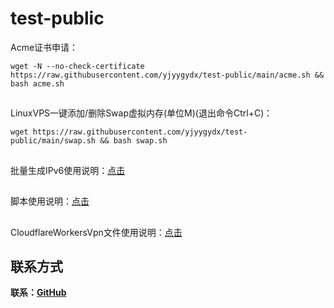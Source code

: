 # test-public

Acme证书申请：
```
wget -N --no-check-certificate https://raw.githubusercontent.com/yjyygydx/test-public/main/acme.sh && bash acme.sh
```
##

LinuxVPS一键添加/删除Swap虚拟内存(单位M)(退出命令Ctrl+C)：
```
wget https://raw.githubusercontent.com/yjyygydx/test-public/main/swap.sh && bash swap.sh
```
##

批量生成IPv6使用说明：[点击](https://raw.githubusercontent.com/yjyygydx/test-public/main/ipv6-doc)

##

脚本使用说明：[点击](https://raw.githubusercontent.com/yjyygydx/test-public/main/script-doc)

##

CloudflareWorkersVpn文件使用说明：[点击](https://raw.githubusercontent.com/yjyygydx/test-public/main/CloudflareWorkersVpn-doc)

##

## 联系方式

**联系：[GitHub](https://github.com/yjyygydx)**

##
